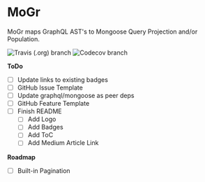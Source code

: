 # MoGr
MoGr maps GraphQL AST's to Mongoose Query Projection and/or Population.

![Travis (.org) branch](https://img.shields.io/travis/nicky-lenaers/mogr/master.svg?style=flat-square)
![Codecov branch](https://img.shields.io/codecov/c/gh/nicky-lenaers/mogr/master.svg?style=flat-square)

**ToDo**
- [ ] Update links to existing badges
- [ ] GitHub Issue Template
- [ ] Update graphql/mongoose as peer deps
- [ ] GitHub Feature Template
- [ ] Finish README
  - [ ] Add Logo
  - [ ] Add Badges
  - [ ] Add ToC
  - [ ] Add Medium Article Link

**Roadmap**
- [ ] Built-in Pagination
